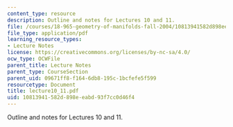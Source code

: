 ```yaml
---
content_type: resource
description: Outline and notes for Lectures 10 and 11.
file: /courses/18-965-geometry-of-manifolds-fall-2004/10813941582d898eeabd93f7cc0d46f4_lecture10_11.pdf
file_type: application/pdf
learning_resource_types:
- Lecture Notes
license: https://creativecommons.org/licenses/by-nc-sa/4.0/
ocw_type: OCWFile
parent_title: Lecture Notes
parent_type: CourseSection
parent_uid: 09671ff8-f164-6db8-195c-1bcfefe5f599
resourcetype: Document
title: lecture10_11.pdf
uid: 10813941-582d-898e-eabd-93f7cc0d46f4
---
```

Outline and notes for Lectures 10 and 11.